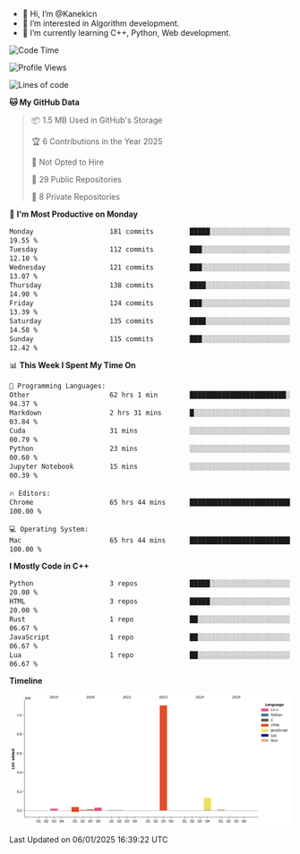 - 👋 Hi, I’m @Kanekicn
- 👀 I’m interested in Algorithm development.
- 🌱 I’m currently learning C++, Python, Web development.

<!---
cotecsz/cotecsz is a ✨ special ✨ repository because its `README.md` (this file) appears on your GitHub profile.
You can click the Preview link to take a look at your changes.
--->

<!--START_SECTION:waka-->
![Code Time](http://img.shields.io/badge/Code%20Time-2%2C424%20hrs%2048%20mins-blue)

![Profile Views](http://img.shields.io/badge/Profile%20Views-0-blue)

![Lines of code](https://img.shields.io/badge/From%20Hello%20World%20I%27ve%20Written-1.3%20million%20lines%20of%20code-blue)

**🐱 My GitHub Data** 

> 📦 1.5 MB Used in GitHub's Storage 
 > 
> 🏆 6 Contributions in the Year 2025
 > 
> 🚫 Not Opted to Hire
 > 
> 📜 29 Public Repositories 
 > 
> 🔑 8 Private Repositories 
 > 
📅 **I'm Most Productive on Monday** 

```text
Monday                   181 commits         █████░░░░░░░░░░░░░░░░░░░░   19.55 % 
Tuesday                  112 commits         ███░░░░░░░░░░░░░░░░░░░░░░   12.10 % 
Wednesday                121 commits         ███░░░░░░░░░░░░░░░░░░░░░░   13.07 % 
Thursday                 138 commits         ████░░░░░░░░░░░░░░░░░░░░░   14.90 % 
Friday                   124 commits         ███░░░░░░░░░░░░░░░░░░░░░░   13.39 % 
Saturday                 135 commits         ████░░░░░░░░░░░░░░░░░░░░░   14.58 % 
Sunday                   115 commits         ███░░░░░░░░░░░░░░░░░░░░░░   12.42 % 
```


📊 **This Week I Spent My Time On** 

```text
💬 Programming Languages: 
Other                    62 hrs 1 min        ████████████████████████░   94.37 % 
Markdown                 2 hrs 31 mins       █░░░░░░░░░░░░░░░░░░░░░░░░   03.84 % 
Cuda                     31 mins             ░░░░░░░░░░░░░░░░░░░░░░░░░   00.79 % 
Python                   23 mins             ░░░░░░░░░░░░░░░░░░░░░░░░░   00.60 % 
Jupyter Notebook         15 mins             ░░░░░░░░░░░░░░░░░░░░░░░░░   00.39 % 

🔥 Editors: 
Chrome                   65 hrs 44 mins      █████████████████████████   100.00 % 

💻 Operating System: 
Mac                      65 hrs 44 mins      █████████████████████████   100.00 % 
```

**I Mostly Code in C++** 

```text
Python                   3 repos             █████░░░░░░░░░░░░░░░░░░░░   20.00 % 
HTML                     3 repos             █████░░░░░░░░░░░░░░░░░░░░   20.00 % 
Rust                     1 repo              ██░░░░░░░░░░░░░░░░░░░░░░░   06.67 % 
JavaScript               1 repo              ██░░░░░░░░░░░░░░░░░░░░░░░   06.67 % 
Lua                      1 repo              ██░░░░░░░░░░░░░░░░░░░░░░░   06.67 % 
```



**Timeline**

![Lines of Code chart](https://raw.githubusercontent.com/Kanekicn/Kanekicn/master/assets/bar_graph.png)


 Last Updated on 06/01/2025 16:39:22 UTC
<!--END_SECTION:waka-->
